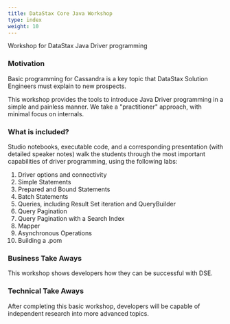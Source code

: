 ```yaml
---
title: DataStax Core Java Workshop
type: index
weight: 10
---
```


Workshop for DataStax Java Driver programming

### Motivation

Basic programming for Cassandra is a key topic that DataStax Solution Engineers must explain to new prospects.    

This workshop provides the tools to introduce Java Driver programming in a simple and painless manner.  We take a "practitioner" approach, with minimal focus on internals.

### What is included?

Studio notebooks, executable code, and a corresponding presentation (with detailed speaker notes) walk the students through the most important capabilities of driver programming, using the following labs:

1. Driver options and connectivity
2. Simple Statements
3. Prepared and Bound Statements
4. Batch Statements
5. Queries, including Result Set iteration and QueryBuilder
6. Query Pagination
7. Query Pagination with a Search Index
8. Mapper
9. Asynchronous Operations
10. Building a .pom

### Business Take Aways

This workshop shows developers how they can be successful with DSE.

### Technical Take Aways

After completing this basic workshop, developers will be capable of independent research into more advanced topics.

